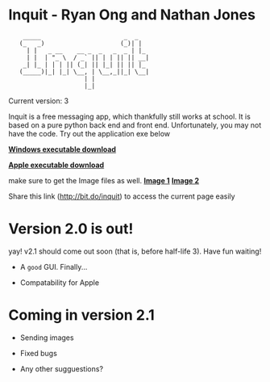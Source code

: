 # Inquit - Ryan Ong and Nathan Jones

```
    _____                       _  _      
   (_   _)                     (_)| |  
     | |   _ __    __ _  _   _  _ | |_ 
     | |  | "_ \  / _` || | | || || __|
    _| |_ | | | || (_| || |_| || || |_ 
   (_____)|_| |_| \__, | \__,_||_| \__|
                     | |            
                     |_|
```
                     
Current version: 3

Inquit is a free messaging app, which thankfully still works at school. It is based on a pure python back end and front end. Unfortunately, you may not have the code. Try out the application exe below

[**Windows executable download**](https://github.com/RYNO8/Inquit/raw/master/inquit20.exe)

[**Apple executable download**](https://github.com/RYNO8/Inquit/raw/master/inquit20.pkg)

make sure to get the Image files as well. 
[**Image 1**](https://github.com/RYNO8/Inquit/blob/master/Inquit%20Icon%20Long.png)
[**Image 2**](https://github.com/RYNO8/Inquit/blob/master/inquit_icon.ico)

Share this link (http://bit.do/inquit) to access the current page easily 

# Version 2.0 is out!

yay! v2.1 should come out soon (that is, before half-life 3). Have fun waiting!

- A `good` GUI. Finally...

- Compatability for Apple

# Coming in version 2.1

- Sending images

- Fixed bugs

- Any other sugguestions?
